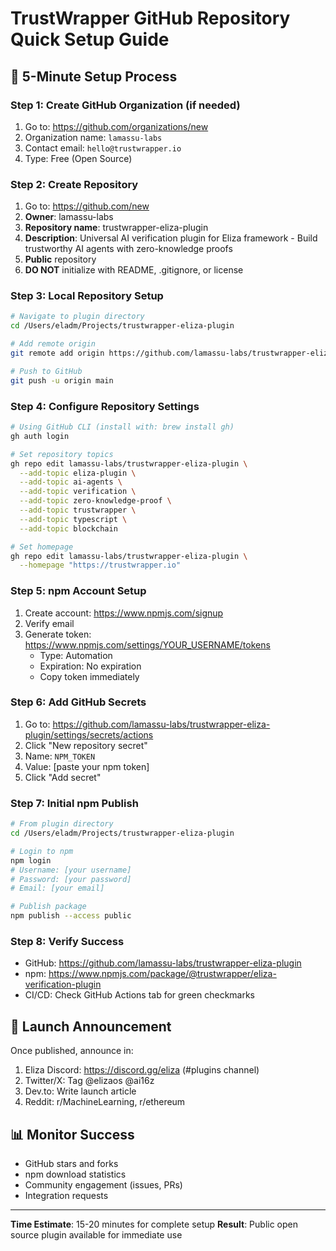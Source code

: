 # TrustWrapper GitHub Repository Quick Setup Guide

## 🚀 5-Minute Setup Process

### Step 1: Create GitHub Organization (if needed)
1. Go to: https://github.com/organizations/new
2. Organization name: `lamassu-labs`
3. Contact email: `hello@trustwrapper.io`
4. Type: Free (Open Source)

### Step 2: Create Repository
1. Go to: https://github.com/new
2. **Owner**: lamassu-labs
3. **Repository name**: trustwrapper-eliza-plugin
4. **Description**: Universal AI verification plugin for Eliza framework - Build trustworthy AI agents with zero-knowledge proofs
5. **Public** repository
6. **DO NOT** initialize with README, .gitignore, or license

### Step 3: Local Repository Setup
```bash
# Navigate to plugin directory
cd /Users/eladm/Projects/trustwrapper-eliza-plugin

# Add remote origin
git remote add origin https://github.com/lamassu-labs/trustwrapper-eliza-plugin.git

# Push to GitHub
git push -u origin main
```

### Step 4: Configure Repository Settings
```bash
# Using GitHub CLI (install with: brew install gh)
gh auth login

# Set repository topics
gh repo edit lamassu-labs/trustwrapper-eliza-plugin \
  --add-topic eliza-plugin \
  --add-topic ai-agents \
  --add-topic verification \
  --add-topic zero-knowledge-proof \
  --add-topic trustwrapper \
  --add-topic typescript \
  --add-topic blockchain

# Set homepage
gh repo edit lamassu-labs/trustwrapper-eliza-plugin \
  --homepage "https://trustwrapper.io"
```

### Step 5: npm Account Setup
1. Create account: https://www.npmjs.com/signup
2. Verify email
3. Generate token: https://www.npmjs.com/settings/YOUR_USERNAME/tokens
   - Type: Automation
   - Expiration: No expiration
   - Copy token immediately

### Step 6: Add GitHub Secrets
1. Go to: https://github.com/lamassu-labs/trustwrapper-eliza-plugin/settings/secrets/actions
2. Click "New repository secret"
3. Name: `NPM_TOKEN`
4. Value: [paste your npm token]
5. Click "Add secret"

### Step 7: Initial npm Publish
```bash
# From plugin directory
cd /Users/eladm/Projects/trustwrapper-eliza-plugin

# Login to npm
npm login
# Username: [your username]
# Password: [your password]
# Email: [your email]

# Publish package
npm publish --access public
```

### Step 8: Verify Success
- GitHub: https://github.com/lamassu-labs/trustwrapper-eliza-plugin
- npm: https://www.npmjs.com/package/@trustwrapper/eliza-verification-plugin
- CI/CD: Check GitHub Actions tab for green checkmarks

## 🎉 Launch Announcement

Once published, announce in:
1. Eliza Discord: https://discord.gg/eliza (#plugins channel)
2. Twitter/X: Tag @elizaos @ai16z
3. Dev.to: Write launch article
4. Reddit: r/MachineLearning, r/ethereum

## 📊 Monitor Success
- GitHub stars and forks
- npm download statistics
- Community engagement (issues, PRs)
- Integration requests

---

**Time Estimate**: 15-20 minutes for complete setup
**Result**: Public open source plugin available for immediate use
